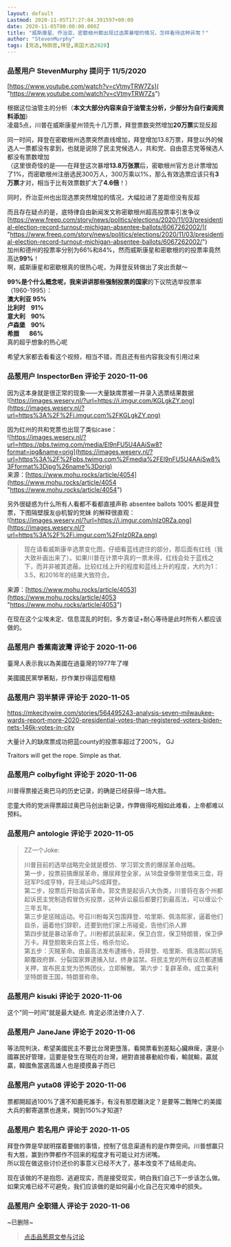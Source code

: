 ```yaml
---
layout: default
Lastmod: 2020-11-05T17:27:04.391597+00:00
date: 2020-11-05T00:00:00.000Z
title: "威斯康星、乔治亚、密歇根州都出现过选票暴增的情况，怎样看待这种异常？"
author: "StevenMurphy"
tags: [竞选,特朗普,拜登,美国大选2020]
---
```



### 品葱用户 **StevenMurphy** 提问于 11/5/2020
    
[https://www.youtube.com/watch?v=cVtmyTRW7Zs]( "https://www.youtube.com/watch?v=cVtmyTRW7Zs")  
  
根据这位油管主的分析（**本文大部分内容来自于油管主分析，少部分为自行查阅资料添加**）  
凌晨5点，川普在威斯康星州领先十几万票，拜登票数突然增加**20万票**实现反超  
  
同一时间，拜登在密歇根州选票突然直线增加，拜登增加13.8万票，拜登以外的候选人一票都没有拿到，也就是说除了民主党候选人，共和党、自由意志党等候选人都没有票数增加  
（这里很奇怪的是——在拜登这次暴增**13.8万张票**后，密歇根州官方总计票增加了1%，而密歇根州注册选民300万人，300万乘以1%，那么有效选票应该只有**3万票**才对，相当于比有效票数扩大了**4.6倍**！）  
  
同时，乔治亚州也出现选票突然增加的情况，大幅拉进了差距但没有反超  
  
而且存在疑点的是，底特律自由新闻发文称密歇根州超高投票率引发争议  
[https://www.freep.com/story/news/politics/elections/2020/11/03/presidential-election-record-turnout-michigan-absentee-ballots/6067262002/]( "https://www.freep.com/story/news/politics/elections/2020/11/03/presidential-election-record-turnout-michigan-absentee-ballots/6067262002/")  
加州和德州的投票率分别为66%和84%，然而威斯康星和密歇根的的投票率竟然高达**99%**！  
啊，威斯康星和密歇根真的很热心呢，为拜登反转做出了突出贡献～  
  
**99%**是个什么概念呢，我来讲讲那些**强制投票的国家**的下议院选举投票率（1960-1995）：  
**澳大利亚 95%**  
**比利时    91%**  
**意大利    90%**  
**卢森堡    90%**  
**希腊       86%**  
真的超乎想象的热心呢  
  
希望大家都去看看这个视频，相当不错，而且还有些内容我没有引用过来
    
                

### 品葱用户 **InspectorBen** 评论于 2020-11-06
        
因为这本身就是很正常的现象——大量缺席票被一并录入选票结果数据  
![https://images.weserv.nl/?url=https://i.imgur.com/KGLgkZY.png](https://images.weserv.nl/?url=https%3A%2F%2Fi.imgur.com%2FKGLgkZY.png)  
  
因为红州的共和党票也出现了类似case：  
![https://images.weserv.nl/?url=https://pbs.twimg.com/media/El9nFU5U4AAiSw8?format=jpg&name=orig](https://images.weserv.nl/?url=https%3A%2F%2Fpbs.twimg.com%2Fmedia%2FEl9nFU5U4AAiSw8%3Fformat%3Djpg%26name%3Dorig)  
来源：[https://www.mohu.rocks/article/4054](https://www.mohu.rocks/article/4054 "https://www.mohu.rocks/article/4054")  
  
另外很疑惑为什么所有人看都不看都直接声称 absentee ballots 100% 都是拜登票，下图隔壁膜友@机智的党妹 的解释很直观：  
![https://images.weserv.nl/?url=https://i.imgur.com/nIz0RZa.png](https://images.weserv.nl/?url=https%3A%2F%2Fi.imgur.com%2FnIz0RZa.png)  

> 现在请看威斯康辛选票变化图，仔细看蓝线遮住的部分，那后面有红线（我大致补画出来了）。如果川普在计票中真的一票未得，红线会处于蓝线之下，而并非被其遮蔽。比较红线上升的程度和蓝线上升的程度，大约为1：3.5，和2016年的结果大致符合。

  
来源：[https://www.mohu.rocks/article/4053](https://www.mohu.rocks/article/4053 "https://www.mohu.rocks/article/4053")  
  
在现在这个尘埃未定、信息混乱的时刻，多方查证+耐心等待是此时所有人都应该做的。
        
                

### 品葱用户 **香蕉南波灣** 评论于 2020-11-06
        
臺灣人表示我以為美國在過臺灣的1977年了哩  
  
美國國民黨學著點，抄作業抄得這麼粗糙
        
                

### 品葱用户 **羽半禁评** 评论于 2020-11-05
        
https://mkecitywire.com/stories/564495243-analysis-seven-milwaukee-wards-report-more-2020-presidential-votes-than-registered-voters-biden-nets-146k-votes-in-city  
  
大量计入的缺席票成功把蓝county的投票率超过了200%， GJ  
  
Traitors will get the rope. Simple as that.
        
                

### 品葱用户 **colbyfight** 评论于 2020-11-06
        
川普得票接近奥巴马的历史记录，的确是已经获得一场大胜。  
  
恋童大师的党派得票超过奥巴马创出新记录，作弊做得吃相如此难看，上帝都难以预料。
        
                

### 品葱用户 **antologie** 评论于 2020-11-05
        
> ZZ一个Joke:  
>   
>   
> 川普目前的选举战略完全就是模仿、学习郭文贵的爆尿革命战略。  
> 第一步，投票前搞爆尿革命，爆尿拜登全家，从18盘录像带里借来三盘，将冠军PS成亨特，将王岐山PS成拜登。  
> 第二步，投票后开始滥诉革命。郭文贵是起诉八大伪类，川普将在各个州都起诉民主党制造假冒伪劣投票，这种诉讼最后都要打到最高法，可以缠讼个三年五年。  
> 第三步是惩贼运动。号召川粉每天包围拜登、哈里斯、佩洛熙家，逼着他们自杀，逼着他们辞职，还要到他们家上吊碰瓷，告他们杀人罪  
> 第四步就是暴动革命了。川粉都武装起来，保卫白宫，保卫特朗普，保卫伊万卡。拜登胆敢来白宫上任，格杀勿论。  
> 第五步：灭贼革命。由最高法发布逮捕令，将拜登、哈里斯、佩洛熙以阴毛颠覆政府罪、分裂国家罪逮捕入狱，终身监禁。将民主党的所有议员都逮捕关押，宣布民主党为恐怖团伙，立即解散。 第六步：复辟革命。成立美利坚特朗普王国，特朗普称帝。
        
                

### 品葱用户 **kisuki** 评论于 2020-11-06
        
这个"同一时间"就是最大疑点. 肯定必须法律介入了.
        
                

### 品葱用户 **JaneJane** 评论于 2020-11-06
        
等法院判決，希望美國民主不要比台灣更墮落，看開票看到差點心臟麻痺，還是小國寡民好管理，這要是發生在現在的台灣，絕對直接暴動給你看，輸就輸，贏就贏，韓國魚當選高雄人也是摸摸鼻子而已
        
                

### 品葱用户 **yuta08** 评论于 2020-11-06
        
票都開超過100%了還不知鹿死誰手，有沒有那麼難決定？是要等二戰陣亡的美國大兵的郵寄選票也進來，開到150%才知道?
        
                

### 品葱用户 **若名用户** 评论于 2020-11-05
        
拜登作弊是早就明摆着要做的事情，控制了信息渠道有的是作弊空间。川普想赢只有大胜，赢到作弊都作不回来的程度才有可能让对方闭嘴。  
所以现在做这些讨价还价的事意义已经不大了，基本改变不了结局走向。  
  
现在该做的不是抱怨、逃避现实，而是接受现实，明白我们自己下一步该怎么做。  
如果灾难已经不可避免，我们应该做的是如何最小化自己在灾难中的损失。
        
                

### 品葱用户 **全职猎人** 评论于 2020-11-06
        
~已删除~
        
                





> [点击品葱原文参与讨论](https://pincong.rocks/question/33077)

